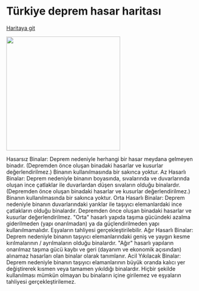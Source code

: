 # Türkiye deprem hasar haritası

[Haritaya git](https://xnart.github.io/deprem-hasar-haritasi/)

<img src="https://user-images.githubusercontent.com/5033961/220190765-c61f69bf-3d6a-45c0-b2cf-4977fb1737e4.png"  height="300">


Hasarsız Binalar: Deprem nedeniyle herhangi bir hasar meydana gelmeyen binadır. (Depremden önce oluşan binadaki hasarlar ve kusurlar değerlendirilmez.) Binanın kullanılmasında bir sakınca yoktur.
Az Hasarlı Binalar: Deprem nedeniyle binanın boyasında, sıvalarında ve duvarlarında oluşan ince çatlaklar ile duvarlardan düşen sıvaların olduğu binalardır. (Depremden önce oluşan binadaki hasarlar ve kusurlar değerlendirilmez.) Binanın kullanılmasında bir sakınca yoktur.
Orta Hasarlı Binalar: Deprem nedeniyle binanın duvarlarındaki yarıklar ile taşıyıcı elemanlardaki ince çatlakların olduğu binalardır. Depremden önce oluşan binadaki hasarlar ve kusurlar değerlendirilmez. "Orta" hasarlı yapıda taşıma gücündeki azalma giderilmeden (yapı onarılmadan) ya da güçlendirilmeden yapı kullanılmamalıdır. Eşyaların tahliyesi gerçekleştirilebilir.
Ağır Hasarlı Binalar: Deprem nedeniyle binanın taşıyıcı elemanlarındaki geniş ve yaygın kesme kırılmalarının / ayrılmaların olduğu binalardır. "Ağır" hasarlı yapıların onarılmaz taşıma gücü kaybı ve geri (dayanım ve ekonomik açısından) alınamaz hasarları olan binalar olarak tanımlanır.
Acil Yıkılacak Binalar: Deprem nedeniyle binanın taşıyıcı elamanlarının büyük oranda kalıcı yer değiştirerek kısmen veya tamamen yıkıldığı binalardır. Hiçbir şekilde kullanılması mümkün olmayan bu binaların içine girilemez ve eşyaların tahliyesi gerçekleştirilemez.
